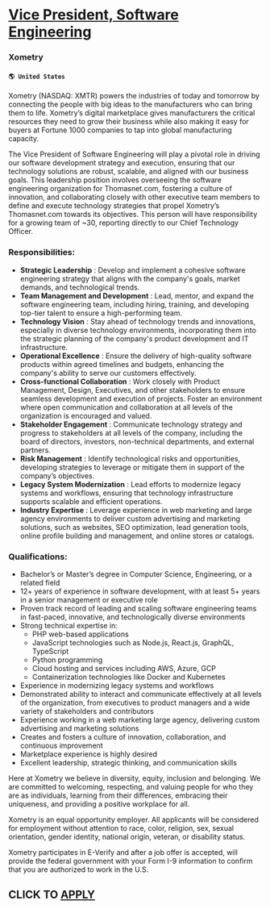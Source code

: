 # [Vice President, Software Engineering](https://www.remotewlb.com/apply/vice-president-software-engineering-83373)  
### Xometry  
#### `🌎 United States`  

Xometry (NASDAQ: XMTR) powers the industries of today and tomorrow by connecting the people with big ideas to the manufacturers who can bring them to life. Xometry’s digital marketplace gives manufacturers the critical resources they need to grow their business while also making it easy for buyers at Fortune 1000 companies to tap into global manufacturing capacity.

The Vice President of Software Engineering will play a pivotal role in driving our software development strategy and execution, ensuring that our technology solutions are robust, scalable, and aligned with our business goals. This leadership position involves overseeing the software engineering organization for Thomasnet.com, fostering a culture of innovation, and collaborating closely with other executive team members to define and execute technology strategies that propel Xometry’s Thomasnet.com towards its objectives. This person will have responsibility for a growing team of ~30, reporting directly to our Chief Technology Officer.

### Responsibilities:

  *  **Strategic Leadership** : Develop and implement a cohesive software engineering strategy that aligns with the company's goals, market demands, and technological trends.
  *  **Team Management and Development** : Lead, mentor, and expand the software engineering team, including hiring, training, and developing top-tier talent to ensure a high-performing team.
  *  **Technology Vision** : Stay ahead of technology trends and innovations, especially in diverse technology environments, incorporating them into the strategic planning of the company's product development and IT infrastructure.
  *  **Operational Excellence** : Ensure the delivery of high-quality software products within agreed timelines and budgets, enhancing the company's ability to serve our customers effectively.
  *  **Cross-functional Collaboration** : Work closely with Product Management, Design, Executives, and other stakeholders to ensure seamless development and execution of projects. Foster an environment where open communication and collaboration at all levels of the organization is encouraged and valued.
  *  **Stakeholder Engagement** : Communicate technology strategy and progress to stakeholders at all levels of the company, including the board of directors, investors, non-technical departments, and external partners.
  *  **Risk Management** : Identify technological risks and opportunities, developing strategies to leverage or mitigate them in support of the company’s objectives.
  *  **Legacy System Modernization** : Lead efforts to modernize legacy systems and workflows, ensuring that technology infrastructure supports scalable and efficient operations.
  *  **Industry Expertise** : Leverage experience in web marketing and large agency environments to deliver custom advertising and marketing solutions, such as websites, SEO optimization, lead generation tools, online profile building and management, and online stores or catalogs.

### Qualifications:

  * Bachelor’s or Master’s degree in Computer Science, Engineering, or a related field
  * 12+ years of experience in software development, with at least 5+ years in a senior management or executive role
  * Proven track record of leading and scaling software engineering teams in fast-paced, innovative, and technologically diverse environments
  * Strong technical expertise in:
    * PHP web-based applications
    * JavaScript technologies such as Node.js, React.js, GraphQL, TypeScript
    * Python programming
    * Cloud hosting and services including AWS, Azure, GCP
    * Containerization technologies like Docker and Kubernetes
  * Experience in modernizing legacy systems and workflows
  * Demonstrated ability to interact and communicate effectively at all levels of the organization, from executives to product managers and a wide variety of stakeholders and contributors
  * Experience working in a web marketing large agency, delivering custom advertising and marketing solutions
  * Creates and fosters a culture of innovation, collaboration, and continuous improvement
  * Marketplace experience is highly desired 
  * Excellent leadership, strategic thinking, and communication skills

Here at Xometry we believe in diversity, equity, inclusion and belonging. We are committed to welcoming, respecting, and valuing people for who they are as individuals, learning from their differences, embracing their uniqueness, and providing a positive workplace for all.

Xometry is an equal opportunity employer. All applicants will be considered for employment without attention to race, color, religion, sex, sexual orientation, gender identity, national origin, veteran, or disability status.

Xometry participates in E-Verify and after a job offer is accepted, will provide the federal government with your Form I-9 information to confirm that you are authorized to work in the U.S.

  
## CLICK TO [APPLY](https://www.remotewlb.com/apply/vice-president-software-engineering-83373)

